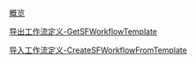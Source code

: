[概览](api/stepflow-api/overview.md)

[导出工作流定义-GetSFWorkflowTemplate](api/stepflow-api/get_sf_workflow_template.md)

[导入工作流定义-CreateSFWorkflowFromTemplate](api/stepflow-api/create_sf_workflow_from_template.md)


